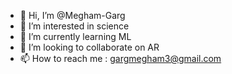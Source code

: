 - 👋 Hi, I’m @Megham-Garg
- 👀 I’m interested in science
- 🌱 I’m currently learning ML
- 💞️ I’m looking to collaborate on AR
- 📫 How to reach me : gargmegham3@gmail.com

<!---
Megham-Garg/Megham-Garg is a ✨ special ✨ repository because its `README.md` (this file) appears on your GitHub profile.
You can click the Preview link to take a look at your changes.
--->
